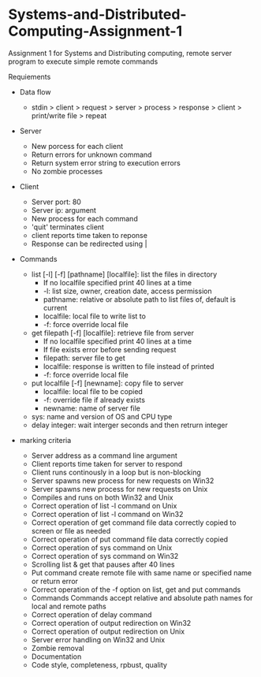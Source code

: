 # Systems-and-Distributed-Computing-Assignment-1
Assignment 1 for Systems and Distributing computing, remote server program to execute simple remote commands

Requiements
- Data flow
  - stdin > client > request > server > process > response > client > print/write file > repeat

- Server
  - New porcess for each client
  - Return errors for unknown command
  - Return system error string to execution errors
  - No zombie processes
- Client
  - Server port: 80
  - Server ip: argument
  - New process for each command
  - 'quit' terminates client
  - client reports time taken to reponse
  - Response can be redirected using |

- Commands
  - list [-l] [-f] [pathname] [localfile]: list the files in directory
      - If no localfile specified print 40 lines at a time
    - -l:         list size, owner, creation date, access permission
    - pathname:   relative or absolute path to list files of, default is current
    - localfile:  local file to write list to
    - -f: force override local file
  - get filepath [-f] [localfile]: retrieve file from server
      - If no localfile specified print 40 lines at a time
      - If file exists error before sending request
    - filepath:   server file to get
    - localfile:  response is written to file instead of printed
    - -f:         force override local file
  - put localfile [-f] [newname]: copy file to server
    - localfile:  local file to be copied
    - -f:         override file if already exists
    - newname:    name of server file
  - sys: name and version of OS and CPU type
  - delay integer: wait interger seconds and then retrurn integer

- marking criteria
  - Server address as a command line argument
  - Client reports time taken for server to respond
  - Client runs continously in a loop but is non-blocking
  - Server spawns new process for new requests on Win32
  - Server spawns new process for new requests on Unix
  - Compiles and runs on both Win32 and Unix
  - Correct operation of list -l command on Unix
  - Correct operation of list -l command on Win32
  - Correct operation of get command file data correctly copied to screen or file as needed
  - Correct operation of put command file data correctly copied
  - Correct operation of sys command on Unix
  - Correct operation of sys command on Win32
  - Scrolling list & get that pauses after 40 lines
  - Put command create remote file with same name or specified name or return error
  - Correct operation of the -f option on list, get and put commands
  - Commands Commands accept relative and absolute path names for local and remote paths
  - Correct operation of delay command
  - Correct operation of output redirection on Win32
  - Correct operation of output redirection on Unix
  - Server error handling on Win32 and Unix
  - Zombie removal
  - Documentation
  - Code style, completeness, rpbust, quality